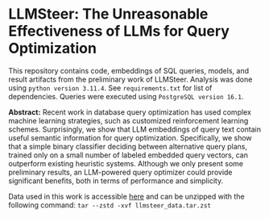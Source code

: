 # LLMSteer: The Unreasonable Effectiveness of LLMs for Query Optimization
This repository contains code, embeddings of SQL queries, models, and result artifacts from the preliminary work of LLMSteer. Analysis was done using `python version 3.11.4`. See `requirements.txt` for list of dependencies. Queries were executed using `PostgreSQL version 16.1`.

**Abstract:** Recent work in database query optimization has used complex machine learning strategies, such as customized reinforcement learning schemes. Surprisingly, we show that LLM embeddings of query text contain useful semantic information for query optimization. Specifically, we show that a simple binary classifier deciding between alternative query plans, trained only on a small number of labeled embedded query vectors, can outperform existing heuristic systems. Although we only present some preliminary results, an LLM-powered query optimizer could provide significant benefits, both in terms of performance and simplicity.

Data used in this work is accessible [here](https://www.dropbox.com/scl/fi/o0bqsm5osdm3wsotg7i5e/llmsteer_data.tar.zst?rlkey=8u4t506zpm42vst5w1l4slxca&st=logxe3pp&dl=0) and can be unzipped with the following command: `tar --zstd -xvf llmsteer_data.tar.zst`
